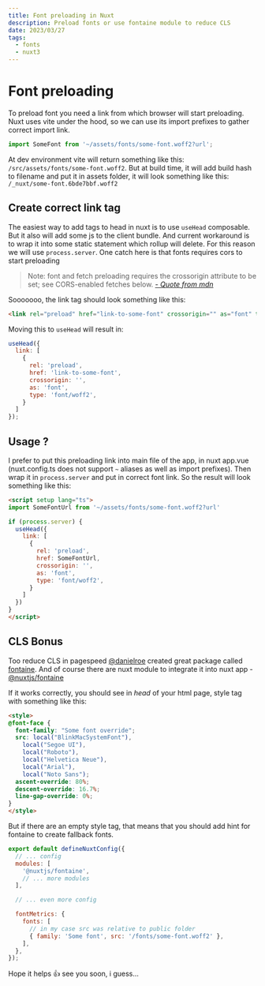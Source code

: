 ```yaml
---
title: Font preloading in Nuxt
description: Preload fonts or use fontaine module to reduce CLS
date: 2023/03/27
tags:
  - fonts
  - nuxt3
---
```


# Font preloading

To preload font you need a link from which browser will start preloading. Nuxt uses vite under the hood, so we can use its import prefixes to gather correct import link.

```js
import SomeFont from '~/assets/fonts/some-font.woff2?url';
```

At dev environment vite will return something like this: ``/src/assets/fonts/some-font.woff2``.
But at build time, it will add build hash to filename and put it in assets folder, it will look something like this: ``/_nuxt/some-font.6bde7bbf.woff2``

## Create correct link tag

The easiest way to add tags to head in nuxt is to use `useHead` composable. But it also will add some js to the client bundle. And current workaround is to wrap it into some static statement which rollup will delete. For this reason we will use `process.server`. One catch here is that fonts requires cors to start preloading

> Note: font and fetch preloading requires the crossorigin attribute to be set; see CORS-enabled fetches below.
> _[- Quote from mdn](https://developer.mozilla.org/en-US/docs/Web/HTML/Attributes/rel/preload)_

Sooooooo, the link tag should look something like this:

```html
<link rel="preload" href="link-to-some-font" crossorigin="" as="font" type="font/woff2" />
```

Moving this to `useHead` will result in:

```js
useHead({
  link: [
    {
      rel: 'preload',
      href: 'link-to-some-font',
      crossorigin: '',
      as: 'font',
      type: 'font/woff2',
    }
  ]
});
```

## Usage ?

I prefer to put this preloading link into main file of the app, in nuxt app.vue (nuxt.config.ts does not support `~` aliases as well as import prefixes). Then wrap it in `process.server` and put in correct font link. So the result will look something like this:

```html title="app.vue"
<script setup lang="ts">
import SomeFontUrl from '~/assets/fonts/some-font.woff2?url'

if (process.server) {
  useHead({
    link: [
      {
        rel: 'preload',
        href: SomeFontUrl,
        crossorigin: '',
        as: 'font',
        type: 'font/woff2',
      }
    ]
  })
}
</script>
```

## CLS Bonus

Too reduce CLS in pagespeed [@danielroe](https://github.com/danielroe) created great package called [fontaine](https://github.com/nuxt-modules/fontaine). And of course there are nuxt module to integrate it into nuxt app - [@nuxtjs/fontaine](https://github.com/nuxt-modules/fontaine)

If it works correctly, you should see in _head_ of your html page, style tag with something like this:

```html
<style>
@font-face {
  font-family: "Some font override";
  src: local("BlinkMacSystemFont"),
    local("Segoe UI"),
    local("Roboto"),
    local("Helvetica Neue"),
    local("Arial"),
    local("Noto Sans");
  ascent-override: 80%;
  descent-override: 16.7%;
  line-gap-override: 0%;
}
</style>
```

But if there are an empty style tag, that means that you should add hint for fontaine to create fallback fonts.

```js
export default defineNuxtConfig({
  // ... config
  modules: [
    '@nuxtjs/fontaine',
    // ... more modules
  ],

  // ... even more config

  fontMetrics: {
    fonts: [
      // in my case src was relative to public folder
      { family: 'Some font', src: '/fonts/some-font.woff2' },
    ],
  },
});
```

Hope it helps 👍
see you soon, i guess...
